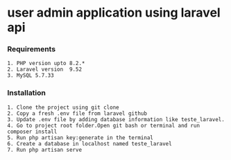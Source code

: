 # user admin application using laravel api

### Requirements

    1. PHP version upto 8.2.*    
    2. Laravel version  9.52   
    3. MySQL 5.7.33

### Installation

    1. Clone the project using git clone   
    2. Copy a fresh .env file from laravel github    
    3. Update .env file by adding database information like teste_laravel.  
    4. Go to project root folder.Open git bash or terminal and run composer install       
    5. Run php artisan key:generate in the terminal  
    6. Create a database in localhost named teste_laravel
    7. Run php artisan serve 
  
    
